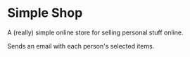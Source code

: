 # Simple Shop

A (really) simple online store for selling personal stuff online.

Sends an email with each person's selected items.